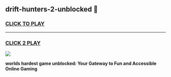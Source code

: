 
## drift-hunters-2-unblocked 👋
<h3>
<a href="https://premium.freeplayer.one?title=drift-hunters-2-unblocked&ref=14F">CLICK TO PLAY</a></h3>
<hr>

<h3>
<a href="https://premium.freeplayer.one?title=drift-hunters-2-unblocked&ref=14F">CLICK 2 PLAY</a>
  
</h3>

<a href="https://premium.freeplayer.one?title=drift-hunters-2-unblocked&ref=12F/"><img src="https://clearcache.store/games.png"></a>


**worlds hardest game unblocked: Your Gateway to Fun and Accessible Online Gaming**
